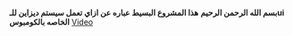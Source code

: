 **بسم الله الرحمن الرحيم**
**هذا المشروع البسيط عباره عن ازاي تعمل سيستم ديزاين للـui الخاصه بالكومبوس**
[Video](https://www.youtube.com/watch?v=eTVVT9cX4Bw&list=LL&index=32&ab_channel=JovMit)